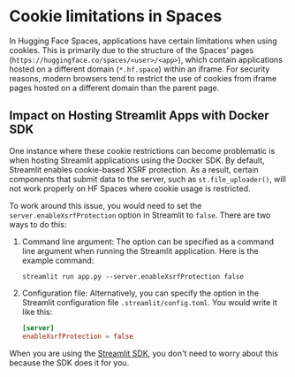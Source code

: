 # Cookie limitations in Spaces

In Hugging Face Spaces, applications have certain limitations when using cookies. This is primarily due to the structure of the Spaces' pages (`https://huggingface.co/spaces/<user>/<app>`), which contain applications hosted on a different domain (`*.hf.space`) within an iframe. For security reasons, modern browsers tend to restrict the use of cookies from iframe pages hosted on a different domain than the parent page.

## Impact on Hosting Streamlit Apps with Docker SDK

One instance where these cookie restrictions can become problematic is when hosting Streamlit applications using the Docker SDK. By default, Streamlit enables cookie-based XSRF protection. As a result, certain components that submit data to the server, such as `st.file_uploader()`, will not work properly on HF Spaces where cookie usage is restricted.

To work around this issue, you would need to set the `server.enableXsrfProtection` option in Streamlit to `false`. There are two ways to do this:

1. Command line argument: The option can be specified as a command line argument when running the Streamlit application. Here is the example command:
   ```shell
   streamlit run app.py --server.enableXsrfProtection false
   ```

2. Configuration file: Alternatively, you can specify the option in the Streamlit configuration file `.streamlit/config.toml`. You would write it like this:
   ```toml
   [server]
   enableXsrfProtection = false
   ```

<Tip>
When you are using the <a href="https://huggingface.co/docs/hub/spaces-sdks-streamlit" target="_blank" rel="noopener noreferrer">Streamlit SDK</a>, you don't need to worry about this because the SDK does it for you.
</Tip>
